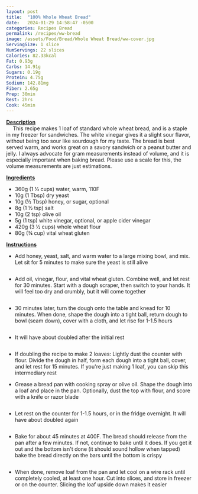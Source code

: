 ```yaml
---
layout: post
title:  "100% Whole Wheat Bread"
date:   2024-01-29 14:58:47 -0500
categories: Recipes Bread
permalink: /recipes/ww-bread
image: /assets/Food/Bread/Whole Wheat Bread/ww-cover.jpg
ServingSize: 1 slice
NumServings: 22 slices
Calories: 82.33kcal
Fat: 0.93g
Carbs: 14.91g
Sugars: 0.19g
Protein: 4.75g
Sodium: 142.81mg
Fiber: 2.65g
Prep: 30min
Rest: 2hrs
Cook: 45min
---
```


<b><u>Description</u></b>
<br>
&emsp; This recipe makes 1 loaf of standard whole wheat bread, and is a staple in my freezer for sandwiches. The white vinegar gives it a slight sour flavor, without being too sour like sourdough for my taste. The bread is best served warm, and works great on a savory sandwich or a peanut butter and jelly. I always advocate for gram measurements instead of volume, and it is especially important when baking bread. Please use a scale for this, the volume measurements are just estimations. 

<b><u>Ingredients</u></b>
- 360g (1 ½ cups) water, warm, 110F
- 10g (1 Tbsp) dry yeast
- 10g (½ Tbsp) honey, or sugar, optional
- 8g (1 ½ tsp) salt
- 10g (2 tsp) olive oil
- 5g (1 tsp) white vinegar, optional, or apple cider vinegar
- 420g (3 ½ cups) whole wheat flour
- 80g (¾ cup) vital wheat gluten

<b><u>Instructions</u></b>
- Add honey, yeast, salt, and warm water to a large mixing bowl, and mix. Let sit for 5 minutes to make sure the yeast is still alive
<br><center><img src="/assets/Food/Bread/Whole Wheat Bread/ww-1.jpg" alt="" class="instruction-image"></center>

- Add oil, vinegar, flour, and vital wheat gluten. Combine well, and let rest for 30 minutes. Start with a dough scraper, then switch to your hands. It will feel too dry and crumbly, but it will come together
<br><center><img src="/assets/Food/Bread/Whole Wheat Bread/ww-2.jpg" alt="" class="instruction-image"></center>

- 30 minutes later, turn the dough onto the table and knead for 10 minutes. When done, shape the dough into a tight ball, return dough to bowl (seam down), cover with a cloth, and let rise for 1-1.5 hours
<br><center><img src="/assets/Food/Bread/Whole Wheat Bread/ww-3.jpg" alt="" class="instruction-image"></center>

- It will have about doubled after the initial rest
<br><center><img src="/assets/Food/Bread/Whole Wheat Bread/ww-4.jpg" alt="" class="instruction-image"></center>

- If doubling the recipe to make 2 loaves: Lightly dust the counter with flour. Divide the dough in half, form each dough into a tight ball, cover, and let rest for 15 minutes. If you're just making 1 loaf, you can skip this intermediary rest
- Grease a bread pan with cooking spray or olive oil. Shape the dough into a loaf and place in the pan. Optionally, dust the top with flour, and score with a knife or razor blade
<br><center><img src="/assets/Food/Bread/Whole Wheat Bread/ww-6.jpg" alt="" class="instruction-image"></center>

- Let rest on the counter for 1-1.5 hours, or in the fridge overnight. It will have about doubled again
<br><center><img src="/assets/Food/Bread/Whole Wheat Bread/ww-7.jpg" alt="" class="instruction-image"></center>

- Bake for about 45 minutes at 400F. The bread should release from the pan after a few minutes. If not, continue to bake until it does. If you get it out and the bottom isn't done (it should sound hollow when tapped) bake the bread directly on the bars until the bottom is crispy
<br><center><img src="/assets/Food/Bread/Whole Wheat Bread/ww-8.jpg" alt="" class="instruction-image"></center>

- When done, remove loaf from the pan and let cool on a wire rack until completely cooled, at least one hour. Cut into slices, and store in freezer or on the counter. Slicing the loaf upside down makes it easier